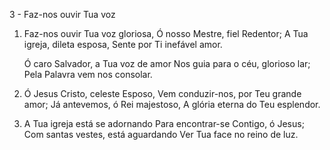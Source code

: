 3 - Faz-nos ouvir Tua voz

1. Faz-nos ouvir Tua voz gloriosa,
   Ó nosso Mestre, fiel Redentor;
   A Tua igreja, dileta esposa,
   Sente por Ti inefável amor.

   Ó caro Salvador, a Tua voz de amor
   Nos guia para o céu, glorioso lar;
   Pela Palavra vem nos consolar.

2. Ó Jesus Cristo, celeste Esposo,
   Vem conduzir-nos, por Teu grande amor;
   Já antevemos, ó Rei majestoso,
   A glória eterna do Teu esplendor.

3. A Tua igreja está se adornando
   Para encontrar-se Contigo, ó Jesus;
   Com santas vestes, está aguardando
   Ver Tua face no reino de luz.
